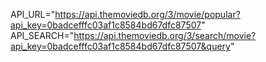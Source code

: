 API_URL="https://api.themoviedb.org/3/movie/popular?api_key=0badcefffc03af1c8584bd67dfc87507"
API_SEARCH="https://api.themoviedb.org/3/search/movie?api_key=0badcefffc03af1c8584bd67dfc87507&query"